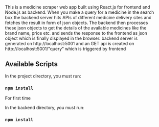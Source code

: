 This is a medicine scraper web app built using React.js for frontend and Node.js as backend. When you make a query for a medicine in the search box the backend server hits APIs of different medicine delivery sites and fetches the result in form of json objects. The backend then processes these json objects to get the details of the available medicines like the brand name, price etc. and sends the response to the frontend as json object which is finally displayed in the browser.
backend server is generated on http://localhost:5001 and an  GET api is created on http://localhost:5001/"query" which is triggered by frontend

## Available Scripts

In the project directory, you must run:
### `npm install`
For first time

In the backend directory, you must run:
### `npm install`




